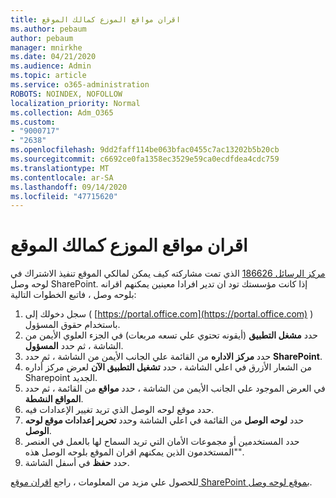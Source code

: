 ```yaml
---
title: اقران مواقع الموزع كمالك الموقع
ms.author: pebaum
author: pebaum
manager: mnirkhe
ms.date: 04/21/2020
ms.audience: Admin
ms.topic: article
ms.service: o365-administration
ROBOTS: NOINDEX, NOFOLLOW
localization_priority: Normal
ms.collection: Adm_O365
ms.custom:
- "9000717"
- "2638"
ms.openlocfilehash: 9dd2faff114be063bfac0455c7ac13202b5b20cb
ms.sourcegitcommit: c6692ce0fa1358ec3529e59ca0ecdfdea4cdc759
ms.translationtype: MT
ms.contentlocale: ar-SA
ms.lasthandoff: 09/14/2020
ms.locfileid: "47715620"
---
```

# <a name="associate-hub-sites-as-site-owner"></a>اقران مواقع الموزع كمالك الموقع

[مركز الرسائل 186626](https://admin.microsoft.com/Adminportal/Home?source=applauncher#/MessageCenter?id=MC186626) الذي تمت مشاركته كيف يمكن لمالكي الموقع تنفيذ الاشتراك في لوحه وصل SharePoint. إذا كانت مؤسستك تود ان تدير افرادا معينين يمكنهم اقرانه بلوحه وصل ، فاتبع الخطوات التالية: 

1. سجل دخولك إلى ( [https://portal.office.com](https://portal.office.com) ) باستخدام حقوق المسؤول.
2. حدد **مشغل التطبيق** (أيقونه تحتوي علي تسعه مربعات) في الجزء العلوي الأيمن من الشاشة ، ثم حدد **المسؤول**.
3. حدد **مركز الاداره** من القائمة علي الجانب الأيمن من الشاشة ، ثم حدد **SharePoint**.
4. من الشعار الأزرق في اعلي الشاشة ، حدد **تشغيل التطبيق الآن** لعرض مركز أداره Sharepoint الجديد.
5. في العرض الموجود علي الجانب الأيمن من الشاشة ، حدد **مواقع** من القائمة ، ثم حدد **المواقع النشطة**.
6. حدد موقع لوحه الوصل الذي تريد تغيير الإعدادات فيه.
7. حدد **لوحه الوصل** من القائمة في اعلي الشاشة وحدد **تحرير إعدادات موقع لوحه الوصل**.
8. حدد المستخدمين أو مجموعات الأمان التي تريد السماح لها بالعمل في العنصر "المستخدمون الذين يمكنهم اقران الموقع بلوحه الوصل هذه".
9. حدد **حفظ** في أسفل الشاشة.

للحصول علي مزيد من المعلومات ، راجع [اقران موقع SharePoint بموقع لوحه وصل](https://support.office.com/article/associate-a-sharepoint-site-with-a-hub-site-ae0009fd-af04-4d3d-917d-88edb43efc05). 